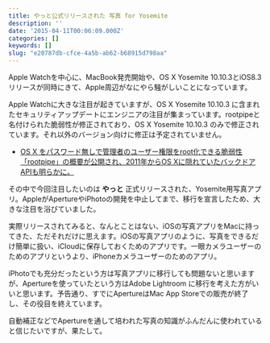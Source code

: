 ```yaml
---
title: やっと公式リリースされた 写真 for Yosemite
description: ''
date: '2015-04-11T00:06:09.000Z'
categories: []
keywords: []
slug: "e20787db-cfce-4a5b-ab62-b68915d798aa"
---
```

Apple Watchを中心に、MacBook発売開始や、OS X Yosemite 10.10.3とiOS8.3リリースが同時にきて、Apple周辺がなにやら騒がしいことになっています。

Apple Watchに大きな注目が起きていますが、OS X Yosemite 10.10.3 に含まれたセキュリティアップデートにエンジニアの注目が集まっています。rootpipeと名付けられた脆弱性が修正されており、OS X Yosemite 10.10.3 のみで修正されています。それ以外のバージョン向けに修正は予定されていません。

*   [OS X をパスワード無しで管理者のユーザー権限をroot化できる脆弱性「rootpipe」の概要が公開され、2011年からOS Xに隠れていたバックドア APIも明らかに。](http://applech2.com/archives/44206343.html)

その中で今回注目したいのは **やっと** 正式リリースされた、Yosemite用写真アプリ。AppleがApertureやiPhotoの開発を中止してまで、移行を宣言したため、大きな注目を浴びていました。

実際リリースされてみると、なんとことはない、iOSの写真アプリをMacに持ってきた、ただそれだけに思えます。iOSの写真アプリのように、写真をできるだけ簡単に扱い、iCloudに保存しておくためのアプリです。一眼カメラユーザーのためのアプリというより、iPhoneカメラユーザーのためのアプリ。

iPhotoでも充分だったという方は写真アプリに移行しても問題ないと思いますが、Apertureを使っていたという方はAdobe Lightroom に移行を考えた方がいいと思います。予告通り、すでにApertureはMac App Storeでの販売が終了し、その役目を終えています。

自動補正などでApertureを通して培われた写真の知識がふんだんに使われていると信じたいですが、果たして。